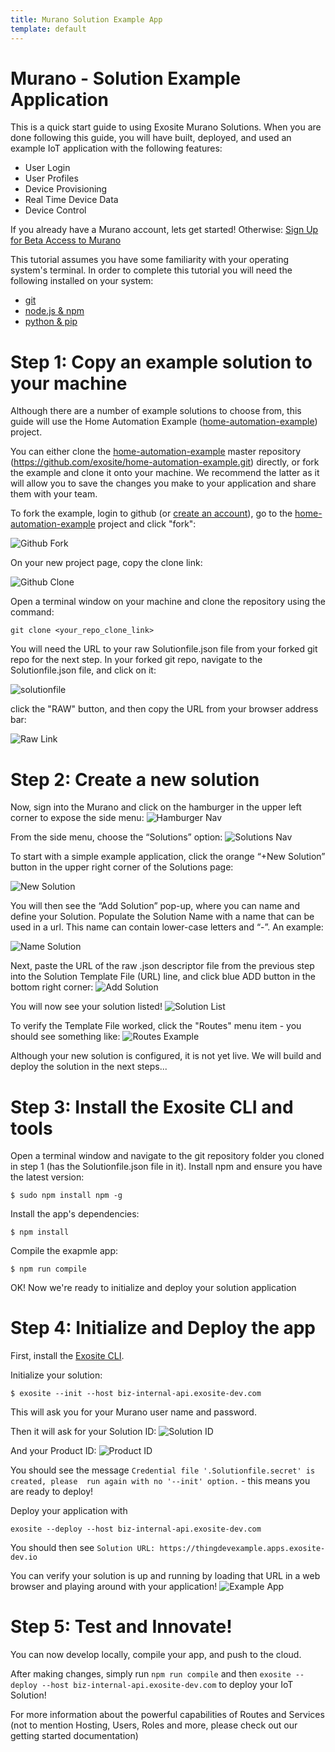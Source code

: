 ```yaml
---
title: Murano Solution Example App
template: default
---
```


# Murano - Solution Example Application
This is a quick start guide to using Exosite Murano Solutions.  When you are done following this guide, you will have built, deployed, and used an example IoT application with the following features:

* User Login
* User Profiles
* Device Provisioning
* Real Time Device Data
* Device Control

If you already have a Murano account, lets get started!  Otherwise: <a class="btn orange" href="https://exosite.com/business/signup">Sign Up for Beta Access to Murano</a>

This tutorial assumes you have some familiarity with your operating system's terminal. In order to complete this tutorial you will need the following installed on your system:

* [git](https://git-scm.com/)
* [node.js & npm](https://nodejs.org/en/download/)
* [python & pip](https://www.python.org/downloads/)

# Step 1: Copy an example solution to your machine
Although there are a number of example solutions to choose from, this guide will use the Home Automation Example ([home-automation-example](https://github.com/exosite/home-automation-example)) project.

You can either clone  the [home-automation-example](https://github.com/exosite/home-automation-example)  master repository (https://github.com/exosite/home-automation-example.git) directly, or fork the example and clone it onto your machine.  We recommend the latter as it will allow you to save the changes you make to your application and share them with your team.

To fork the example, login to github (or [create an account](https://github.com/join)), go to the [home-automation-example](https://github.com/exosite/home-automation-example) project and click "fork": 

![Github Fork](assets/github_fork.png)

On your new project page, copy the clone link: 

![Github Clone](assets/github_clone.png)

Open a terminal window on your machine and clone the repository using the command: 

`git clone <your_repo_clone_link>`

You will need the URL to your raw Solutionfile.json file from your forked git repo for the next step. In your forked git repo, navigate to the Solutionfile.json file, and click on it: 

![solutionfile](assets/solutionfile.png)

click the "RAW" button, and then copy the URL from your browser address bar: 

![Raw Link](assets/raw_link.png)

# Step 2: Create a new solution
Now, sign into the Murano and click on the hamburger in the upper left corner to expose the side menu: ![Hamburger Nav](assets/hamburgha.png)

From the side menu, choose the “Solutions” option: ![Solutions Nav](assets/solutions_menu.png)

To start with a simple example application, click the orange “+New Solution” button in the upper right corner of the Solutions page: 

![New Solution](assets/new_solution.png)

You will then see the “Add Solution” pop-up, where you can name and define your Solution. Populate the Solution Name with a name that can be used in a url. This name can contain lower-case letters and “-”. An example:

![Name Solution](assets/name_solution.png)

Next, paste the URL of the raw .json descriptor file from the previous step into the Solution Template File (URL) line, and click blue ADD button in the bottom right corner: ![Add Solution](assets/add_solution.png)

You will now see your solution listed! ![Solution List](assets/solution_list.png)

To verify the Template File worked, click the "Routes" menu item - you should see something like: ![Routes Example](assets/routes_example.png)

Although your new solution is configured, it is not yet live.  We will build and deploy the solution in the next steps...

# Step 3: Install the Exosite CLI and tools

Open a terminal window and navigate to the git repository folder you cloned in step 1 (has the Solutionfile.json file in it).  Install npm and ensure you have the latest version:

```
$ sudo npm install npm -g
```

Install the app's dependencies:

```
$ npm install
```

Compile the exapmle app:

```
$ npm run compile
```

OK!  Now we're ready to initialize and deploy your solution application

# Step 4: Initialize and Deploy the app

First, install the [Exosite CLI](/murano/exosite-cli).

Initialize your solution:

```
$ exosite --init --host biz-internal-api.exosite-dev.com
```

This will ask you for your Murano user name and password.

Then it will ask for your Solution ID: ![Solution ID](assets/solution_id.png)

And your Product ID: ![Product ID](assets/product_id.png)

You should see the message `Credential file '.Solutionfile.secret' is created, please  run again with no '--init' option.` - this means you are ready to deploy!

Deploy your application with

```
exosite --deploy --host biz-internal-api.exosite-dev.com
```

You should then see `Solution URL: https://thingdevexample.apps.exosite-dev.io`

You can verify your solution is up and running by loading that URL in a web browser and playing around with your application!  ![Example App](assets/example_app.png)

# Step 5: Test and Innovate!
You can now develop locally, compile your app, and push to the cloud.

After making changes, simply run ```npm run compile``` and then ```exosite --deploy --host biz-internal-api.exosite-dev.com``` to deploy your IoT Solution!

For more information about the powerful capabilities of Routes and Services (not to mention Hosting, Users, Roles and more, please check out our getting started documentation)


